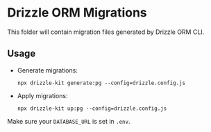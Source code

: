 # Drizzle ORM Migrations

This folder will contain migration files generated by Drizzle ORM CLI.

## Usage

- Generate migrations:
  ```
  npx drizzle-kit generate:pg --config=drizzle.config.js
  ```
- Apply migrations:
  ```
  npx drizzle-kit up:pg --config=drizzle.config.js
  ```

Make sure your `DATABASE_URL` is set in `.env`.
